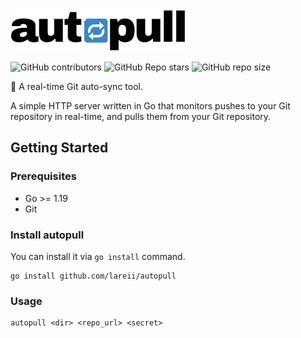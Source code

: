 <img src="./assets/autopull.png">

![GitHub contributors](https://img.shields.io/github/contributors/lareii/autopull)
![GitHub Repo stars](https://img.shields.io/github/stars/lareii/autopull?color=yellow)
![GitHub repo size](https://img.shields.io/github/repo-size/lareii/autopull?color=limegreen)

🔄 A real-time Git auto-sync tool.

A simple HTTP server written in Go that monitors pushes to your Git repository in real-time, and pulls them from your Git repository.

## Getting Started
### Prerequisites
- Go >= 1.19
- Git

### Install autopull
You can install it via `go install` command.
```
go install github.com/lareii/autopull
```
### Usage
```
autopull <dir> <repo_url> <secret>
```